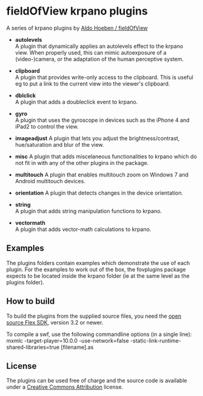 fieldOfView krpano plugins
==========================

A series of krpano plugins by [Aldo Hoeben / fieldOfView](http://fieldofview.com/)

* **autolevels**  
	A plugin that dynamically applies an autolevels effect to the 
	krpano view. When properly used, this can mimic autoexposure of 
	a (video-)camera, or the adaptation of the human perceptive 
	system. 

* **clipboard**  
	A plugin that provides write-only access to the clipboard. This 
	is useful eg to put a link to the current view into the viewer's 
	clipboard.

* **dblclick**  
	A plugin that adds a doubleclick event to krpano. 

* **gyro**  
	A plugin that uses the gyroscope in devices such as the iPhone 4 
	and iPad2 to control the view.
	
* **imageadjust**
	A plugin that lets you adjust the brightness/contrast, hue/saturation
	and blur of the view.

* **misc**
	A plugin that adds miscelaneous functionalities to krpano which do 
	not fit in with any of the other plugins in the package.
	
* **multitouch**
	A plugin that enables multitouch zoom on Windows 7 and Android
	multitouch devices.
	
* **orientation**
	A plugin that detects changes in the device orientation.
	
* **string**  
	A plugin that adds string manipulation functions to krpano. 

* **vectormath**  
	A plugin that adds vector-math calculations to krpano.

Examples
--------
The plugins folders contain examples which demonstrate the use of 
each plugin. For the examples to work out of the box, the
fovplugins package expects to be located inside the krpano folder 
(ie at the same level as the plugins folder). 


How to build
------------

To build the plugins from the supplied source files, you need the 
[open source Flex SDK](http://opensource.adobe.com/wiki/display/flexsdk/Flex+SDK), version 3.2 or newer.

To compile a swf, use the following commandline options (in a 
single line):
	mxmlc -target-player=10.0.0 -use-network=false -static-link-runtime-shared-libraries=true [filename].as
 
 
License
-------

The plugins can be used free of charge and the source code is 
available under a [Creative Commons Attribution](http://creativecommons.org/licenses/by/3.0/) license.

 